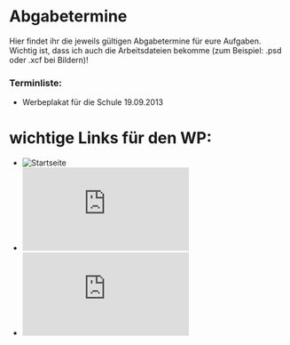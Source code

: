 Abgabetermine
====

Hier findet ihr die jeweils gültigen Abgabetermine für eure Aufgaben. Wichtig ist, dass ich auch die  Arbeitsdateien bekomme (zum Beispiel: .psd oder .xcf bei Bildern)!


### Terminliste:
* Werbeplakat für die Schule 19.09.2013


wichtige Links für den WP:
====
* ![Startseite](https://github.com/cartz/schule)
* ![FAQ](https://github.com/cartz/schule/blob/master/faq.md)
* ![Abgabetermine](https://github.com/cartz/schule/blob/master/Abgabetermine.md)